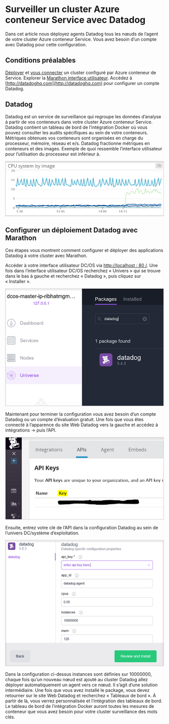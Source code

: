 <properties
   pageTitle="Surveiller un cluster Azure conteneur Service avec Datadog | Microsoft Azure"
   description="Surveiller un cluster Azure conteneur Service avec Datadog. Utiliser l’interface utilisateur du web DC/système d’exploitation pour déployer les agents Datadog à votre cluster."
   services="container-service"
   documentationCenter=""
   authors="rbitia"
   manager="timlt"
   editor=""
   tags="acs, azure-container-service"
   keywords="Conteneurs, DC/système d’exploitation, Docker essaim, Azure"/>

<tags
   ms.service="container-service"
   ms.devlang="na"
   ms.topic="article"
   ms.tgt_pltfrm="na"
   ms.workload="infrastructure"   
   ms.date="07/28/2016"
   ms.author="t-ribhat"/>

# <a name="monitor-an-azure-container-service-cluster-with-datadog"></a>Surveiller un cluster Azure conteneur Service avec Datadog

Dans cet article nous déployez agents Datadog tous les nœuds de l’agent de votre cluster Azure conteneur Service. Vous avez besoin d’un compte avec Datadog pour cette configuration. 

## <a name="prerequisites"></a>Conditions préalables 

[Déployer](container-service-deployment.md) et [vous connecter](container-service-connect.md) un cluster configuré par Azure conteneur de Service. Explorer la [Marathon interface utilisateur](container-service-mesos-marathon-ui.md). Accédez à [http://datadoghq.com](http://datadoghq.com) pour configurer un compte Datadog. 

## <a name="datadog"></a>Datadog 

Datadog est un service de surveillance qui regroupe les données d’analyse à partir de vos conteneurs dans votre cluster Azure conteneur Service. Datadog contient un tableau de bord de l’intégration Docker où vous pouvez consulter les audits spécifiques au sein de votre conteneurs. Métriques obtenues vos conteneurs sont organisées en charge du processeur, mémoire, réseau et e/s. Datadog fractionne métriques en conteneurs et des images. Exemple de quoi ressemble l’interface utilisateur pour l’utilisation du processeur est inférieur à.

![Interface utilisateur Datadog](./media/container-service-monitoring/datadog4.png)

## <a name="configure-a-datadog-deployment-with-marathon"></a>Configurer un déploiement Datadog avec Marathon

Ces étapes vous montrent comment configurer et déployer des applications Datadog à votre cluster avec Marathon. 

Accéder à votre interface utilisateur DC/OS via [http://localhost : 80 /](http://localhost:80/). Une fois dans l’interface utilisateur DC/OS recherchez « Univers » qui se trouve dans le bas à gauche et recherchez « Datadog », puis cliquez sur « Installer ».

![Package Datadog dans l’univers DC/système d’exploitation](./media/container-service-monitoring/datadog1.png)

Maintenant pour terminer la configuration vous avez besoin d’un compte Datadog ou un compte d’évaluation gratuit. Une fois que vous êtes connecté à l’apparence du site Web Datadog vers la gauche et accédez à intégrations -> puis l’API. 

![Clé d’API Datadog](./media/container-service-monitoring/datadog2.png)

Ensuite, entrez votre clé de l’API dans la configuration Datadog au sein de l’univers DC/système d’exploitation. 

![Configuration de Datadog dans l’univers DC/système d’exploitation](./media/container-service-monitoring/datadog3.png) 

Dans la configuration ci-dessus instances sont définies sur 10000000, chaque fois qu’un nouveau nœud est ajouté au cluster Datadog allez déployer automatiquement un agent vers ce nœud. Il s’agit d’une solution intermédiaire. Une fois que vous avez installé le package, vous devez retourner sur le site Web Datadog et recherchez « Tableaux de bord ». À partir de là, vous verrez personnalisée et l’intégration des tableaux de bord. Le tableau de bord de l’intégration Docker auront toutes les mesures de conteneur que vous avez besoin pour votre cluster surveillance des mots clés. 
